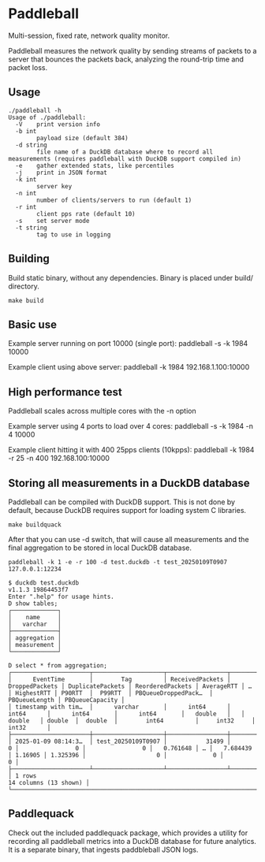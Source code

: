 # Paddleball
Multi-session, fixed rate, network quality monitor.

Paddleball measures the network quality by sending streams of packets to a server
that bounces the packets back, analyzing the round-trip time and packet loss.

## Usage

```
./paddleball -h                      
Usage of ./paddleball:
  -V    print version info
  -b int
        payload size (default 384)
  -d string
        file name of a DuckDB database where to record all measurements (requires paddleball with DuckDB support compiled in)
  -e    gather extended stats, like percentiles
  -j    print in JSON format
  -k int
        server key
  -n int
        number of clients/servers to run (default 1)
  -r int
        client pps rate (default 10)
  -s    set server mode
  -t string
        tag to use in logging
```

## Building

Build static binary, without any dependencies. Binary is placed under build/ directory.

```
make build
```

## Basic use
Example server running on port 10000 (single port):
paddleball -s -k 1984 10000

Example client using above server:
paddleball -k 1984 192.168.1.100:10000

## High performance test
Paddleball scales across multiple cores with the -n option

Example server using 4 ports to load over 4 cores:
paddleball -s -k 1984 -n 4 10000

Example client hitting it with 400 25pps clients (10kpps):
paddleball -k 1984 -r 25 -n 400 192.168.100:10000

## Storing all measurements in a DuckDB database

Paddleball can be compiled with DuckDB support. This is not done by default, because DuckDB requires support for loading system C libraries.

```
make buildquack
```

After that you can use -d switch, that will cause all measurements and the final aggregation to be stored in local DuckDB database.

```
paddleball -k 1 -e -r 100 -d test.duckdb -t test_20250109T0907 127.0.0.1:12234

$ duckdb test.duckdb
v1.1.3 19864453f7
Enter ".help" for usage hints.
D show tables;
┌─────────────┐
│    name     │
│   varchar   │
├─────────────┤
│ aggregation │
│ measurement │
└─────────────┘

D select * from aggregation;
┌──────────────────────┬────────────────────┬─────────────────┬────────────────┬──────────────────┬──────────────────┬────────────┬───┬────────────┬─────────┬──────────┬──────────────────────┬───────────────┬─────────────────┐
│      EventTime       │        Tag         │ ReceivedPackets │ DroppedPackets │ DuplicatePackets │ ReorderedPackets │ AverageRTT │ … │ HighestRTT │ P90RTT  │  P99RTT  │ PBQueueDroppedPack…  │ PBQueueLength │ PBQueueCapacity │
│ timestamp with tim…  │      varchar       │      int64      │     int64      │      int64       │      int64       │   double   │   │   double   │ double  │  double  │        int64         │     int32     │      int32      │
├──────────────────────┼────────────────────┼─────────────────┼────────────────┼──────────────────┼──────────────────┼────────────┼───┼────────────┼─────────┼──────────┼──────────────────────┼───────────────┼─────────────────┤
│ 2025-01-09 08:14:3…  │ test_20250109T0907 │           31499 │              0 │                0 │                0 │   0.761648 │ … │   7.684439 │ 1.16905 │ 1.325396 │                    0 │             0 │               0 │
├──────────────────────┴────────────────────┴─────────────────┴────────────────┴──────────────────┴──────────────────┴────────────┴───┴────────────┴─────────┴──────────┴──────────────────────┴───────────────┴─────────────────┤
│ 1 rows                                                                                                                                                                                                   14 columns (13 shown) │
└────────────────────────────────────────────────────────────────────────────────────────────────────────────────────────────────────────────────────────────────────────────────────────────────────────────────────────────────┘
```

## Paddlequack

Check out the included paddlequack package, which provides a utility for recording all paddleball metrics into a DuckDB database for future analytics.
It is a separate binary, that ingests paddbleball JSON logs.
